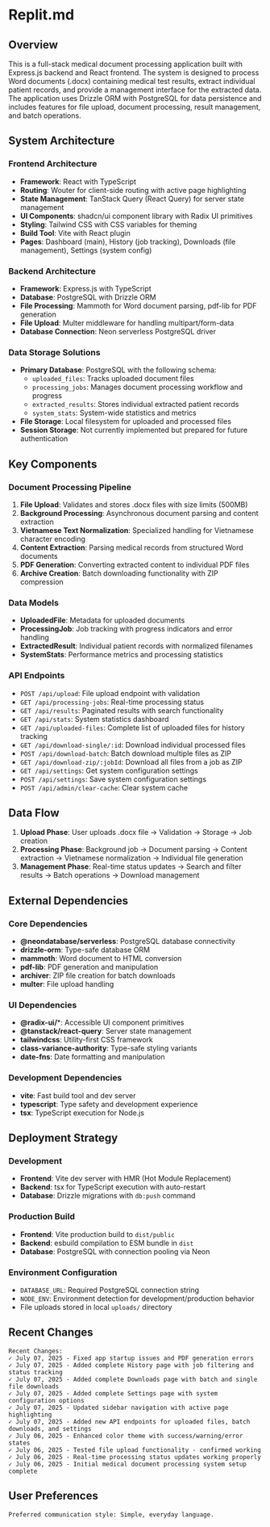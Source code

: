 # Replit.md

## Overview

This is a full-stack medical document processing application built with Express.js backend and React frontend. The system is designed to process Word documents (.docx) containing medical test results, extract individual patient records, and provide a management interface for the extracted data. The application uses Drizzle ORM with PostgreSQL for data persistence and includes features for file upload, document processing, result management, and batch operations.

## System Architecture

### Frontend Architecture
- **Framework**: React with TypeScript
- **Routing**: Wouter for client-side routing with active page highlighting
- **State Management**: TanStack Query (React Query) for server state management
- **UI Components**: shadcn/ui component library with Radix UI primitives
- **Styling**: Tailwind CSS with CSS variables for theming
- **Build Tool**: Vite with React plugin
- **Pages**: Dashboard (main), History (job tracking), Downloads (file management), Settings (system config)

### Backend Architecture
- **Framework**: Express.js with TypeScript
- **Database**: PostgreSQL with Drizzle ORM
- **File Processing**: Mammoth for Word document parsing, pdf-lib for PDF generation
- **File Upload**: Multer middleware for handling multipart/form-data
- **Database Connection**: Neon serverless PostgreSQL driver

### Data Storage Solutions
- **Primary Database**: PostgreSQL with the following schema:
  - `uploaded_files`: Tracks uploaded document files
  - `processing_jobs`: Manages document processing workflow and progress
  - `extracted_results`: Stores individual extracted patient records
  - `system_stats`: System-wide statistics and metrics
- **File Storage**: Local filesystem for uploaded and processed files
- **Session Storage**: Not currently implemented but prepared for future authentication

## Key Components

### Document Processing Pipeline
1. **File Upload**: Validates and stores .docx files with size limits (500MB)
2. **Background Processing**: Asynchronous document parsing and content extraction
3. **Vietnamese Text Normalization**: Specialized handling for Vietnamese character encoding
4. **Content Extraction**: Parsing medical records from structured Word documents
5. **PDF Generation**: Converting extracted content to individual PDF files
6. **Archive Creation**: Batch downloading functionality with ZIP compression

### Data Models
- **UploadedFile**: Metadata for uploaded documents
- **ProcessingJob**: Job tracking with progress indicators and error handling
- **ExtractedResult**: Individual patient records with normalized filenames
- **SystemStats**: Performance metrics and processing statistics

### API Endpoints
- `POST /api/upload`: File upload endpoint with validation
- `GET /api/processing-jobs`: Real-time processing status
- `GET /api/results`: Paginated results with search functionality
- `GET /api/stats`: System statistics dashboard
- `GET /api/uploaded-files`: Complete list of uploaded files for history tracking
- `GET /api/download-single/:id`: Download individual processed files
- `POST /api/download-batch`: Batch download multiple files as ZIP
- `GET /api/download-zip/:jobId`: Download all files from a job as ZIP
- `GET /api/settings`: Get system configuration settings
- `POST /api/settings`: Save system configuration settings
- `POST /api/admin/clear-cache`: Clear system cache

## Data Flow

1. **Upload Phase**: User uploads .docx file → Validation → Storage → Job creation
2. **Processing Phase**: Background job → Document parsing → Content extraction → Vietnamese normalization → Individual file generation
3. **Management Phase**: Real-time status updates → Search and filter results → Batch operations → Download management

## External Dependencies

### Core Dependencies
- **@neondatabase/serverless**: PostgreSQL database connectivity
- **drizzle-orm**: Type-safe database ORM
- **mammoth**: Word document to HTML conversion
- **pdf-lib**: PDF generation and manipulation
- **archiver**: ZIP file creation for batch downloads
- **multer**: File upload handling

### UI Dependencies
- **@radix-ui/***: Accessible UI component primitives
- **@tanstack/react-query**: Server state management
- **tailwindcss**: Utility-first CSS framework
- **class-variance-authority**: Type-safe styling variants
- **date-fns**: Date formatting and manipulation

### Development Dependencies
- **vite**: Fast build tool and dev server
- **typescript**: Type safety and development experience
- **tsx**: TypeScript execution for Node.js

## Deployment Strategy

### Development
- **Frontend**: Vite dev server with HMR (Hot Module Replacement)
- **Backend**: tsx for TypeScript execution with auto-restart
- **Database**: Drizzle migrations with `db:push` command

### Production Build
- **Frontend**: Vite production build to `dist/public`
- **Backend**: esbuild compilation to ESM bundle in `dist`
- **Database**: PostgreSQL with connection pooling via Neon

### Environment Configuration
- `DATABASE_URL`: Required PostgreSQL connection string
- `NODE_ENV`: Environment detection for development/production behavior
- File uploads stored in local `uploads/` directory

## Recent Changes

```
Recent Changes:
✓ July 07, 2025 - Fixed app startup issues and PDF generation errors
✓ July 07, 2025 - Added complete History page with job filtering and status tracking
✓ July 07, 2025 - Added complete Downloads page with batch and single file downloads
✓ July 07, 2025 - Added complete Settings page with system configuration options
✓ July 07, 2025 - Updated sidebar navigation with active page highlighting
✓ July 07, 2025 - Added new API endpoints for uploaded files, batch downloads, and settings
✓ July 06, 2025 - Enhanced color theme with success/warning/error states  
✓ July 06, 2025 - Tested file upload functionality - confirmed working
✓ July 06, 2025 - Real-time processing status updates working properly
✓ July 06, 2025 - Initial medical document processing system setup complete
```

## User Preferences

```
Preferred communication style: Simple, everyday language.
```
